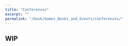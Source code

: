 ```yaml
---
title: "Conferences"
excerpt: ""
permalink: "/book/Games_Books_and_Events/conferences/"
---
```



## WIP

